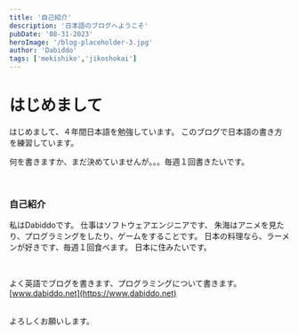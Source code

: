 ```yaml
---
title: '自己紹介'
description: '日本語のブログへようこそ'
pubDate: '08-31-2023'
heroImage: '/blog-placeholder-3.jpg'
author: 'Dabiddo'
tags: ['mekishiko','jikoshokai']
---
```


# はじめまして

はじめまして、４年間日本語を勉強しています。
このブログで日本語の書き方を練習しています。

何を書きますか、まだ決めていませんが。。。毎週１回書きたいです。

</br>

### 自己紹介

私はDabiddoです。
仕事はソフトウェアエンジニアです、
朱海はアニメを見たり、プログラミングをしたり、ゲームをすることです。
日本の料理なら、ラーメンが好きです、毎週１回食べます。
日本に住みたいです。

</br>

よく英語でブログを書きます、プログラミングについて書きます。
[www.dabiddo.net](https://www.dabiddo.net)

</br>
よろしくお願いします。


<style>
    #content {
        font-size:20px;
    }
    #content>h1 {
        font-size:40px;
        font-weight:bold;
    }
    #content>h2 {
        font-size:35px;
        font-weight:bold;
    }
    #content>h2 {
        font-size:30px;
        font-weight:bold;
    }
    #content>h3 {
        font-size:25px;
        font-weight:bold;
    }
    #content>h3 {
        font-size:20px;
        font-weight:bold;
    }
</style>
